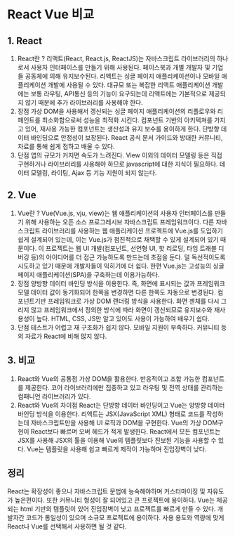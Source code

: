 # React Vue 비교

## 1. React

1. React란 ?
   리액트(React, React.js, ReactJS)는 자바스크립트 라이브러리의 하나로서 사용자 인터페이스를 만들기 위해 사용된다.
   페이스북과 개별 개발자 및 기업들 공동체에 의해 유지보수된다. 리액트는 싱글 페이지 애플리케이션이나 모바일 애플리케이션 개발에 사용될 수 있다.
   대규모 또는 복잡한 리액트 애플리케이션 개발에는 보통 라우팅, API통신 등의 기능이 요구되는데 리액트에는 기본적으로 제공되지 않기 때문에 추가 라이브러리를 사용해야 한다.
2. 장점
   가상 DOM을 사용해서 갱신되는 싱글 페이지 애플리케이션의 리플로우와 리페인트를 최소화함으로써 성능을 최적화 시킨다.
   컴포넌트 기반의 아키텍쳐를 가지고 있어, 재사용 가능한 컴포넌트는 생산성과 유지 보수를 용이하게 한다.
   단방향 데이터 바인딩으로 안정성이 보장된다.
   React 공식 문서 가이드와 방대한 커뮤니티, 자료를 통해 쉽게 접하고 배울 수 있다.
3. 단점
   앱의 규모가 커지면 속도가 느려진다.
   View 이외의 데이터 모델링 등은 직접 구현하거나 라이브러리를 사용해야 하므로 javascript에 대한 지식이 필요하다.
   데이터 모델링, 라이팅, Ajax 등 기능 지원이 되지 않는다.

## 2. Vue

1. Vue란 ?
   Vue(Vue.js, vju, view)는 웹 애플리케이션의 사용자 인터페이스를 만들기 위해 사용하는 오픈 소스 프로그레시브 자바스크립트 프레임워크이다.
   다른 자바스크립트 라이브러리를 사용하는 웹 애플리케이션 프로젝트에 Vue.js를 도입하기 쉽게 설계되어 있는데, 이는 Vue.js가 점진적으로 채택할 수 있게 설계되어 있기 때문이다.
   이 프로젝트는 웹 UI 개발(컴포넌트, 선언형 UI, 핫 리로딩, 타임 트래블 디버깅 등)의 아이디어를 더 접근 가능하도록 만드는데 초점을 둔다. 덜 독선적이도록 시도하고 있기 때문에 개발자들이 익히기에 더 쉽다.
   한편 Vue.js는 고성능의 싱글 페이지 애플리케이션(SPA)을 구축하는데 이용가능하다.
2. 장점
   양방향 데이터 바인딩 방식을 이용한다. 즉, 화면에 표시되는 값과 프레임워크 모델 데이터 값이 동기화되어 한쪽을 변경하면 다른 한쪽도 자동으로 변경된다.
   컴포넌트기반 프레임워크로 가상 DOM 랜더링 방식을 사용한다. 화면 젠체를 다시 그리지 않고 프레임워크에서 정의한 방식에 따라 화면이 갱신되므로 유지보수와 재사용성이 높다.
   HTML, CSS, JS만 알고 있어도 사용이 가능하여 배우기 쉽다.
3. 단점
   테스트가 어렵고 재 구조화가 쉽지 않다.
   모바일 지원이 부족하다.
   커뮤니티 등의 자료가 React에 비해 많지 않다.

## 3. 비교

1. React와 Vue의 공통점
   가상 DOM을 활용한다.
   반응적이고 조합 가능한 컴포넌트를 제공한다.
   코어 라이브러리에만 집중하고 있고 라우팅 및 전역 상태를 관리하는 컴패니언 라이브러리가 있다.
2. React와 Vue의 차이점
   React는 단방향 데이터 바인딩이고 Vue는 양방향 데이터 바인딩 방식을 이용한다.
   리액트는 JSX(JavaScript XML) 형태로 코드를 작성하는데 자바스크립트만을 사용해 UI 로직과 DOM을 구현한다.
   Vue의 가상 DOM구현이 React보다 빠르며 오버 헤드가 적게 발생한다.
   React에서 모든 컴포넌트는 JSX를 사용해 JSX의 툴을 이용해 Vue의 템플릿보다 진보된 기능을 사용할 수 있다.
   Vue는 템플릿을 사용해 쉽고 빠르게 제작이 가능하며 진입장벽이 낮다.

## 정리

React는 확장성이 좋으나 자바스크립트 문법에 능숙해야하며 커스터마이징 및 자유도가 높은편이다. 또한 커뮤니티 형성이 잘 되어있고 큰 프로젝트에 용이하다.
Vue는 제공되는 html 기반의 템플릿이 있어 진입장벽이 낮고 프로젝트를 빠르게 만들 수 있다. 개발자간 코드가 통일성이 있으며 소규모 프로젝트에 용이하다.
사용 용도와 역량에 맞게 React나 Vue를 선택해서 사용하면 될 것 같다.
